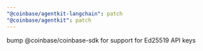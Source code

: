 ```yaml
---
"@coinbase/agentkit-langchain": patch
"@coinbase/agentkit": patch
---
```


bump @coinbase/coinbase-sdk for support for Ed25519 API keys
